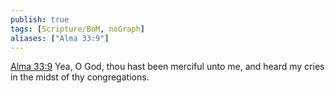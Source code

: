 ```yaml
---
publish: true
tags: [Scripture/BoM, noGraph]
aliases: ["Alma 33:9"]
---
```

[Alma 33:9](https://churchofjesuschrist.org/study/scriptures/bofm/alma/33?lang=eng&id=p9#p9) Yea, O God, thou hast been merciful unto me, and heard my cries in the midst of thy congregations.
